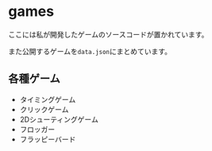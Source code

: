 # games

ここには私が開発したゲームのソースコードが置かれています。

また公開するゲームを`data.json`にまとめています。

## 各種ゲーム

- タイミングゲーム
- クリックゲーム
- 2Dシューティングゲーム
- フロッガー
- フラッピーバード
